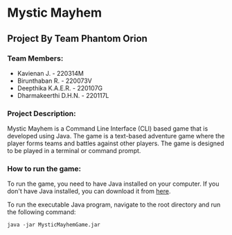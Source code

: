 # Mystic Mayhem

## Project By Team Phantom Orion

### Team Members:
- Kavienan J. - 220314M
- Birunthaban R. - 220073V
- Deepthika K.A.E.R. - 220107G
- Dharmakeerthi D.H.N. - 220117L

### Project Description:
Mystic Mayhem is a Command Line Interface (CLI) based game that is developed using Java. The game is a text-based adventure game where the player forms teams and battles against other players. The game is designed to be played in a terminal or command prompt.

### How to run the game:
To run the game, you need to have Java installed on your computer. If you don't have Java installed, you can download it from [here](https://www.oracle.com/java/technologies/javase-jdk11-downloads.html).

To run the executable Java program, navigate to the root directory and run the following command:
```
java -jar MysticMayhemGame.jar
```
